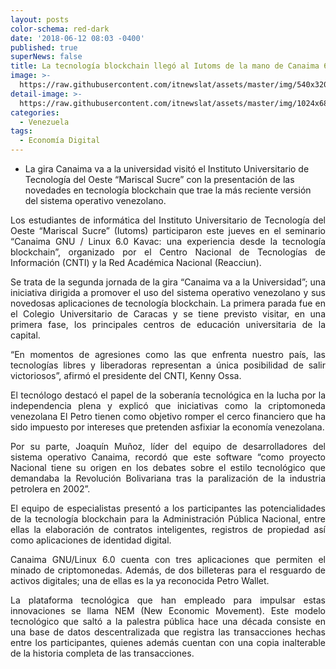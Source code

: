```yaml
---
layout: posts
color-schema: red-dark
date: '2018-06-12 08:03 -0400'
published: true
superNews: false
title: La tecnología blockchain llegó al Iutoms de la mano de Canaima 6.0
image: >-
  https://raw.githubusercontent.com/itnewslat/assets/master/img/540x320/cnti-p.jpg
detail-image: >-
  https://raw.githubusercontent.com/itnewslat/assets/master/img/1024x680/CNTI-g.jpg
categories:
  - Venezuela
tags:
  - Economía Digital
---
```

- La gira Canaima va a la universidad visitó el Instituto Universitario de Tecnología del Oeste “Mariscal Sucre” con la presentación de las novedades en tecnología blockchain que trae la más reciente versión del sistema operativo venezolano.

<p style="text-align: justify;">Los estudiantes de informática del Instituto Universitario de Tecnología del Oeste “Mariscal Sucre” (Iutoms) participaron este jueves en el seminario “Canaima GNU / Linux 6.0 Kavac: una experiencia desde la tecnología blockchain”, organizado por el Centro Nacional de Tecnologías de Información (CNTI) y la Red Académica Nacional (Reacciun).</p>

<p style="text-align: justify;">Se trata de la segunda jornada de la gira “Canaima va a la Universidad”; una iniciativa dirigida a promover el uso del sistema operativo venezolano y sus novedosas aplicaciones de tecnología blockchain. La primera parada fue en el Colegio Universitario de Caracas y se tiene previsto visitar, en una primera fase, los principales centros de educación universitaria de la capital.</p>

<p style="text-align: justify;">“En momentos de agresiones como las que enfrenta nuestro país, las tecnologías libres y liberadoras representan a única posibilidad de salir victoriosos”, afirmó el presidente del CNTI, Kenny Ossa.</p>

<p style="text-align: justify;">El tecnólogo destacó el papel de la soberanía tecnológica en la lucha por la independencia plena y explicó que iniciativas como la criptomoneda venezolana El Petro tienen como objetivo romper el cerco financiero que ha sido impuesto por intereses que pretenden asfixiar la economía venezolana.</p>

<p style="text-align: justify;">Por su parte, Joaquín Muñoz, líder del equipo de desarrolladores del sistema operativo Canaima, recordó que este software “como proyecto Nacional tiene su origen en los debates sobre el estilo tecnológico que demandaba la Revolución Bolivariana tras la paralización de la industria petrolera en 2002”.</p>

<p style="text-align: justify;">El equipo de especialistas presentó a los participantes las potencialidades de la tecnología blockchain para la Administración Pública Nacional, entre ellas la elaboración de contratos inteligentes, registros de propiedad así como aplicaciones de identidad digital.</p>

<p style="text-align: justify;">Canaima GNU/Linux 6.0 cuenta con tres aplicaciones que permiten el minado de criptomonedas. Además, de dos billeteras para el resguardo de activos digitales; una de ellas es la ya reconocida Petro Wallet.</p>

<p style="text-align: justify;">La plataforma tecnológica que han empleado para impulsar estas innovaciones se llama NEM (New Economic Movement). Este modelo tecnológico que saltó a la palestra pública hace una década consiste en una base de datos descentralizada que registra las transacciones hechas entre los participantes, quienes además cuentan con una copia inalterable de la historia completa de las transacciones.</p>